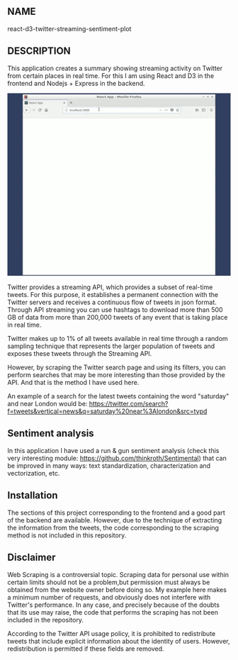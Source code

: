 NAME
----

react-d3-twitter-streaming-sentiment-plot

DESCRIPTION
-----------


This application creates a summary showing streaming activity on Twitter from certain places in real time. For this I am using React and D3 in the frontend and Nodejs + Express in the backend. 

<p align="center"><img src="img/animation_large.gif" width="600px"></p>
      
Twitter provides a streaming API, which provides a subset of real-time tweets. For this purpose, it establishes a permanent connection with the Twitter servers and receives a continuous flow of tweets in json format. Through API streaming you can use hashtags to download more than 500 GB of data from more than 200,000 tweets of any event that is taking place in real time.
      
Twitter makes up to 1% of all tweets available in real time through a random sampling technique that represents the larger population of tweets and exposes these tweets through the Streaming API. 
      
However, by scraping the Twitter search page and using its filters, you can perform searches that may be more interesting than those provided by the API. And that is the method I have used here.

An example of a search for the latest tweets containing the word "saturday" and near London would be: <https://twitter.com/search?f=tweets&vertical=news&q=saturday%20near%3Alondon&src=typd>


Sentiment analysis
------------------

In this application I have used a run & gun sentiment analysis (check this very interesting module: <https://github.com/thinkroth/Sentimental>) that can be improved in many ways: text standardization, characterization and vectorization, etc.
                


Installation
-----------

The sections of this project corresponding to the frontend and a good part of the backend are available. However, due to the technique of extracting the information from the tweets, the code corresponding to the scraping method is not included in this repository. 



Disclaimer
----------

Web Scraping is a controversial topic. Scraping data for personal use within certain limits should not be a problem,but permission must always be obtained from the website owner before doing so. My example here makes a minimum number of requests, and obviously does not interfere with Twitter's performance. In any case, and precisely because of the doubts that its use may raise, the code that performs the scraping has not been included in the repository.

According to the Twitter API usage policy, it is prohibited to redistribute tweets that include explicit information about the identity of users. However, redistribution is permitted if these fields are removed.

